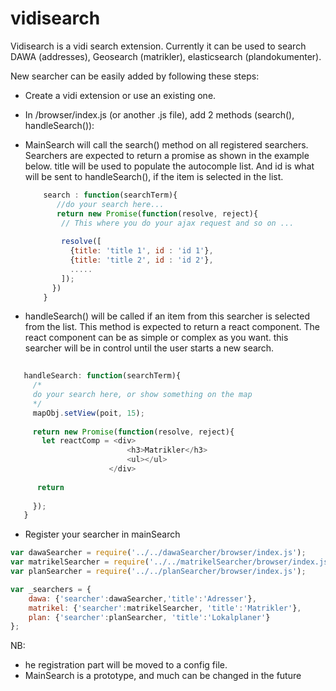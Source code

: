 # vidisearch

Vidisearch is a vidi search extension.
Currently it can be used to search DAWA (addresses), Geosearch (matrikler), elasticsearch (plandokumenter).

New searcher can be easily added by following these steps:

* Create a vidi extension or use an existing one.
* In /browser/index.js (or another .js file), add 2 methods (search(), handleSearch()):
* MainSearch will call the search() method on all registered searchers. Searchers are expected to return a promise as shown in the example below.
title will be used to populate the autocomple list. And id is what will be sent to handleSearch(), if the item is selected in the list.

  ```javascript
      search : function(searchTerm){
         //do your search here...
         return new Promise(function(resolve, reject){
          // This where you do your ajax request and so on ...
      
          resolve([
            {title: 'title 1', id : 'id 1'},
            {title: 'title 2', id : 'id 2'},
            .....
          ]);
        })
      }
    ```  
 * handleSearch() will be called if an item from this searcher is selected from the list.
 This method is expected to return a react component. The react component can be as simple or complex as you want.
 this searcher will be in control until the user starts a new search.
     
  ```javascript
      
     handleSearch: function(searchTerm){
       /* 
       do your search here, or show something on the map
       */
       mapObj.setView(poit, 15);
       
       return new Promise(function(resolve, reject){
         let reactComp = <div>
                            <h3>Matrikler</h3>
                            <ul></ul>
                        </div>
        
        return
       
       });
     } 
 ```     
  * Register your searcher in mainSearch
  
  ```javascript
  var dawaSearcher = require('../../dawaSearcher/browser/index.js');
  var matrikelSearcher = require('../../matrikelSearcher/browser/index.js');
  var planSearcher = require('../../planSearcher/browser/index.js');

  var _searchers = {
      dawa: {'searcher':dawaSearcher,'title':'Adresser'},
      matrikel: {'searcher':matrikelSearcher, 'title':'Matrikler'},
      plan: {'searcher':planSearcher, 'title':'Lokalplaner'}
  };
  
  ```
  NB: 
  
  * he registration part will be moved to a config file.
  * MainSearch is a prototype, and much can be changed in the future
  
